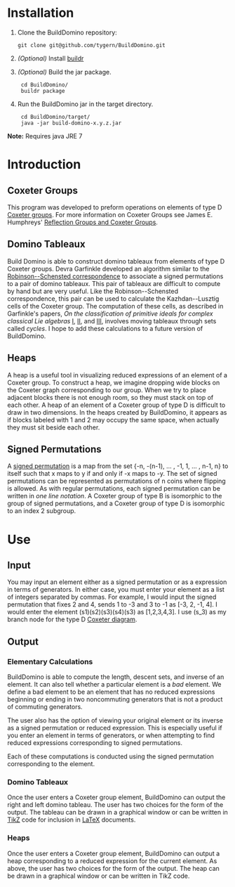 Installation
============

1.  Clone the BuildDomino repository:

        git clone git@github.com/tygern/BuildDomino.git

2. *(Optional)* Install [buildr](http://buildr.apache.org/)

3. *(Optional)* Build the jar package.

        cd BuildDomino/
        buildr package

4. Run the BuildDomino jar in the target directory.

        cd BuildDomino/target/
        java -jar build-domino-x.y.z.jar
        
**Note:** Requires java JRE 7

Introduction
============

Coxeter Groups
--------------

This program was developed to preform operations on elements of type D
[Coxeter groups](http://en.wikipedia.org/wiki/Coxeter_group).  For
more information on Coxeter Groups see James E. Humphreys'
[Reflection Groups and Coxeter Groups](http://books.google.com/books/about/Reflection_Groups_and_Coxeter_Groups.html?id=ODfjmOeNLMUC).

Domino Tableaux
---------------

Build Domino is able to construct domino tableaux from elements of
type D Coxeter groups. Devra Garfinkle developed an algorithm similar
to the
[Robinson--Schensted correspondence](http://en.wikipedia.org/wiki/Robinson%E2%80%93Schensted_correspondence)
to associate a signed permutations to a pair of domino tableaux. This
pair of tableaux are difficult to compute by hand but are very
useful. Like the Robinson--Schensted correspondence, this pair can be
used to calculate the Kazhdan--Lusztig cells of the Coxeter group.
The computation of these cells, as described in Garfinkle's papers,
*On the classification of primitive ideals for complex classical Lie
algebras* [I](http://www.numdam.org/item?id=CM_1990__75_2_135_0),
[II](http://www.numdam.org/item?id=CM_1992__81_3_307_0), and
[III](http://www.numdam.org/item?id=CM_1993__88_2_187_0), involves
moving tableaux through sets called *cycles*.  I hope to add these
calculations to a future version of BuildDomino.

Heaps
-----

A heap is a useful tool in visualizing reduced expressions of an
element of a Coxeter group.  To construct a heap, we imagine dropping
wide blocks on the Coxeter graph corresponding to our group.  When we
try to place adjacent blocks there is not enough room, so they must
stack on top of each other.  A heap of an element of a Coxeter group
of type D is difficult to draw in two dimensions.  In the heaps
created by BuildDomino, it appears as if blocks labeled with 1 and 2
may occupy the same space, when actually they must sit beside each
other.

Signed Permutations
-------------------

A
[signed permutation](http://en.wikipedia.org/wiki/Hyperoctahedral_group)
is a map from the set {-n, -(n-1), ... , -1, 1, ... , n-1, n} to
itself such that x maps to y if and only if -x maps to -y. The set of
signed permutations can be represented as permutations of n coins
where flipping is allowed.  As with regular permutations, each signed
permutation can be written in *one line notation*.  A Coxeter group of
type B is isomorphic to the group of signed permutations, and a
Coxeter group of type D is isomorphic to an index 2 subgroup.

Use
===

Input
-----

You may input an element either as a signed permutation or as a
expression in terms of generators.  In either case, you must enter
your element as a list of integers separated by commas.  For example,
I would input the signed permutation that fixes 2 and 4, sends 1 to -3
and 3 to -1 as \[\-3, 2, \-1, 4\]. I would enter the element
\(s1\)\(s2\)\(s3\)\(s4\)\(s3\) as \[1,2,3,4,3\].  I use (s_3) as my
branch node for the type D
[Coxeter diagram](http://en.wikipedia.org/wiki/Coxeter%E2%80%93Dynkin_diagram).

Output
------

### Elementary Calculations

BuildDomino is able to compute the length, descent sets, and inverse
of an element.  It can also tell whether a particular element is a
*bad* element.  We define a bad element to be an element that has no
reduced expressions beginning or ending in two noncommuting generators
that is not a product of commuting generators.

The user also has the option of viewing your original element or its
inverse as a signed permutation or reduced expression.  This is
especially useful if you enter an element in terms of generators, or
when attempting to find reduced expressions corresponding to signed
permutations.

Each of these computations is conducted using the signed permutation
corresponding to the element.

### Domino Tableaux

Once the user enters a Coxeter group element, BuildDomino can output
the right and left domino tableau.  The user has two choices for the
form of the output.  The tableau can be drawn in a graphical window or
can be written in [TikZ](http://sourceforge.net/projects/pgf/) code
for inclusion in [LaTeX](http://www.latex-project.org/) documents.

### Heaps

Once the user enters a Coxeter group element, BuildDomino can output a
heap corresponding to a reduced expression for the current element.  As
above, the user has two choices for the form of the output.  The heap
can be drawn in a graphical window or can be written in TikZ code.
